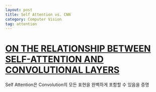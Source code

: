 ```yaml
---
layout: post
title: Self Attention vs. CNN
category: Computer Vision
tag: attention
---
```


# [ON THE RELATIONSHIP BETWEEN SELF-ATTENTION AND CONVOLUTIONAL LAYERS](https://www.cs.toronto.edu/~bonner/courses/2022s/csc2547/papers/attention/self-attention_and_convolution,_cordonnier,_arxiv2020.pdf)

Self Attention은 Convolution의 모든 표현을 완벽하게 포함할 수 있음을 증명